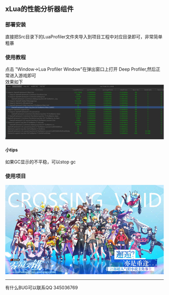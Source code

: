 ## xLua的性能分析器组件


### 部署安装

直接把Src目录下的LuaProfiler文件夹导入到项目工程中对应目录即可，非常简单粗暴

### 使用教程
点击 "Window->Lua Profiler Window"在弹出窗口上打开 Deep Profiler,然后正常进入游戏即可
<br/>
效果如下
![](Assets/XLua/Doc/profiler.png)
<br/>
#### 小tips
如果GC显示的不平稳，可以stop gc

### 使用项目
![](Assets/XLua/Doc/ljjc.jpg)

---
有什么BUG可以联系QQ 345036769